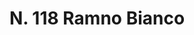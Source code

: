 ---
title: "N. 118 Ramno Bianco"
permalink: "/edition/plant118/"
plant-name: "N. 118"
plant-number: "118"
plant-xml: "/assets/xml/plant118.xml"
plant-img1: "/assets/img/plant118_verso.jpg"
plant-img2: "/assets/img/plant118.jpg"
plant-title: "N. 118 Ramno Bianco"
plant-taxon-link: "http://www.worldfloraonline.org/taxon/wfo-0000723743"
plant-taxon-content: "[Hippophaë rhamnoides L.]"
layout: single-xml
---
